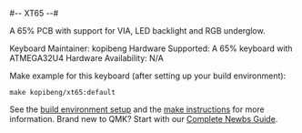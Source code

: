 #-- XT65 --#

A 65% PCB with support for VIA, LED backlight and RGB underglow.

Keyboard Maintainer: kopibeng
Hardware Supported: A 65% keyboard with ATMEGA32U4
Hardware Availability: N/A

Make example for this keyboard (after setting up your build environment):

    make kopibeng/xt65:default

See the [build environment setup](https://docs.qmk.fm/#/getting_started_build_tools) and the [make instructions](https://docs.qmk.fm/#/getting_started_make_guide) for more information. Brand new to QMK? Start with our [Complete Newbs Guide](https://docs.qmk.fm/#/newbs).